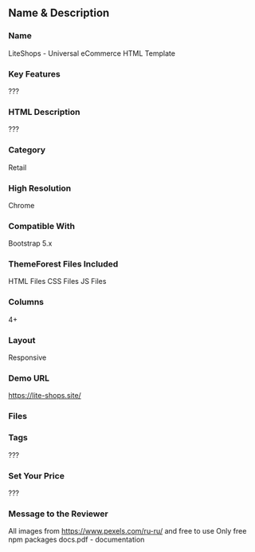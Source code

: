 ## Name & Description

### Name
LiteShops - Universal eCommerce HTML Template

### Key Features
???

### HTML Description
???

### Category
Retail

### High Resolution
Chrome

### Compatible With
Bootstrap 5.x

### ThemeForest Files Included
HTML Files
CSS Files
JS Files

### Columns 
4+ 

### Layout 
Responsive

### Demo URL
https://lite-shops.site/

### Files


### Tags
???

### Set Your Price 
???

### Message to the Reviewer
All images from https://www.pexels.com/ru-ru/ and free to use
Only free npm packages
docs.pdf - documentation